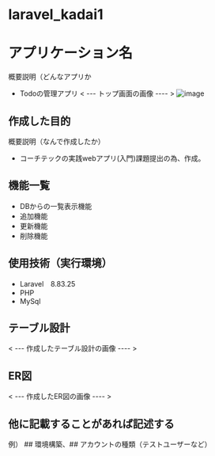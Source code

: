 # laravel_kadai1
# アプリケーション名
概要説明（どんなアプリか
- Todoの管理アプリ
< --- トップ画面の画像 ---- >
![image](https://user-images.githubusercontent.com/111366647/196036955-d7feb72b-91cb-4de1-972b-e88fd71109c3.png)

## 作成した目的
概要説明（なんで作成したか）
- コーチテックの実践webアプリ(入門)課題提出の為、作成。

## 機能一覧
- DBからの一覧表示機能
- 追加機能
- 更新機能
- 削除機能

## 使用技術（実行環境）
- Laravel　8.83.25
- PHP
- MySql

## テーブル設計
< --- 作成したテーブル設計の画像 ---- >

## ER図
< --- 作成したER図の画像 ---- >

## 他に記載することがあれば記述する
例） ## 環境構築、## アカウントの種類（テストユーザーなど）
